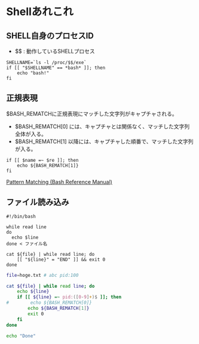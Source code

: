 # Shellあれこれ

## SHELL自身のプロセスID

- $$ : 動作しているSHELLプロセス

``` shell title="PIDからシェル名を判定する"
SHELLNAME=`ls -l /proc/$$/exe`
if [[ "$SHELLNAME" == *bash* ]]; then
    echo "bash!"
fi
```

## 正規表現

$BASH_REMATCHに正規表現にマッチした文字列がキャプチャされる。
- $BASH_REMATCH[0] には、キャプチャとは関係なく、マッチした文字列全体が入る。
- $BASH_REMATCH[1] 以降には、キャプチャした順番で、マッチした文字列が入る。

```shell
if [[ $name =~ $re ]]; then
    echo ${BASH_REMATCH[1]}
fi
```

[Pattern Matching (Bash Reference Manual)](https://www.gnu.org/software/bash/manual/html_node/Pattern-Matching.html)

## ファイル読み込み

```shell
#!/bin/bash

while read line
do
  echo $line
done < ファイル名
```

```shell title="break pattern"
cat ${file} | while read line; do
    [[ "${line}" = "END" ]] && exit 0
done
```

```bash title="ファイルからpid:100の数字部分を読み込む"
file=hoge.txt # abc pid:100

cat ${file} | while read line; do
    echo ${line}
    if [[ ${line} =~ pid:([0-9]+)$ ]]; then
#        echo ${BASH_REMATCH[0]}
        echo ${BASH_REMATCH[1]}
        exit 0
    fi
done

echo "Done"
```